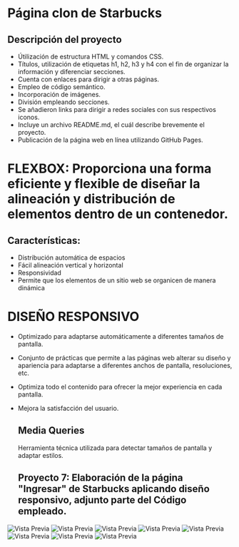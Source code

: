# Página clon de Starbucks

## Descripción del proyecto

- Útilización de estructura HTML y comandos CSS.
- Títulos, utilización de etiquetas h1, h2, h3 y h4 con el fin de organizar la información y diferenciar secciones.
- Cuenta con enlaces para dirigir a otras páginas.
- Empleo de código semántico.
- Incorporación de imágenes.
- División empleando secciones.
- Se añadieron links para dirigir a redes sociales con sus respectivos iconos.
- Incluye un archivo README.md, el cuál describe brevemente el proyecto.
- Publicación de la página web en línea utilizando GitHub Pages.

# FLEXBOX: Proporciona una forma eficiente y flexible de diseñar la alineación y distribución de elementos dentro de un contenedor.

## Características:

- Distribución automática de espacios
- Fácil alineación vertical y horizontal
- Responsividad
- Permite que los elementos de un sitio web se organicen de manera dinámica
  
# DISEÑO RESPONSIVO

- Optimizado para adaptarse automáticamente a diferentes tamaños de pantalla.

- Conjunto de prácticas que permite a las páginas web alterar su diseño y apariencia para adaptarse a diferentes anchos de pantalla, resoluciones, etc.
  
- Optimiza todo el contenido para ofrecer la mejor experiencia en cada pantalla.

- Mejora la satisfacción del usuario.

  ## Media Queries

  Herramienta técnica utilizada para detectar tamaños de pantalla y adaptar estilos.
  
  ## Proyecto 7: Elaboración de la página "Ingresar" de Starbucks aplicando diseño responsivo,  adjunto parte del Código empleado.

![Vista Previa](https://i.ibb.co/CVj3LcP/C-1-PROY7.jpg)
![Vista Previa](https://i.ibb.co/bXWJmbc/C-2-PROY7.jpg)
![Vista Previa](https://i.ibb.co/xXnqrM3/C-3-PROY7.jpg)
![Vista Previa](https://i.ibb.co/t4cCX0F/C-4-PROY7.jpg)
![Vista Previa](https://i.ibb.co/8KKPkQ3/C-5-PROY7.jpg)
![Vista Previa](https://i.ibb.co/0fLnsLk/C-6-PROY7.jpg)
![Vista Previa](https://i.ibb.co/r2kwXkQ/C-7-PROY7.jpg)
![Vista Previa](https://i.ibb.co/1qY5zYt/C-8-PROY7.jpg)



